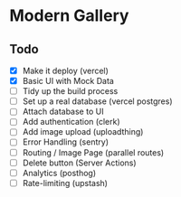 # Modern Gallery

## Todo

- [x] Make it deploy (vercel)
- [x] Basic UI with Mock Data
- [ ] Tidy up the build process
- [ ] Set up a real database (vercel postgres)
- [ ] Attach database to UI
- [ ] Add authentication (clerk)
- [ ] Add image upload (uploadthing)
- [ ] Error Handling (sentry)
- [ ] Routing / Image Page (parallel routes)
- [ ] Delete button (Server Actions)
- [ ] Analytics (posthog)
- [ ] Rate-limiting (upstash)
